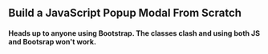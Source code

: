 ## Build a JavaScript Popup Modal From Scratch

#### Heads up to anyone using Bootstrap. The classes clash and using both JS and Bootsrap won't work.
